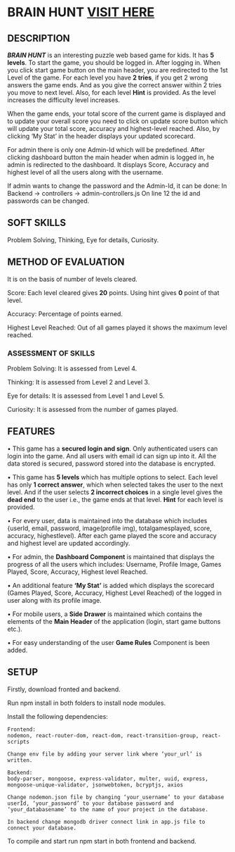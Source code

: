 
# BRAIN HUNT [VISIT HERE](https://brain-hunt.netlify.app/)

## DESCRIPTION 
***BRAIN HUNT*** is an interesting puzzle web based game for kids. It has **5 levels**.
To start the game, you should be logged in. After logging in. When you click start game button on the main header, you are redirected to the 1st Level of the game. For each level you have **2 tries**, if you get 2 wrong answers the game ends. And as you give the correct answer within 2 tries you move to next level. Also, for each level **Hint** is provided. As the level increases the difficulty level increases.

When the game ends, your total score of the current game is displayed and to update your overall score you need to click on update score button which will update your total score, accuracy and highest-level reached. Also, by clicking ‘My Stat’ in the header displays your updated scorecard.

For admin there is only one Admin-Id which will be predefined. After clicking dashboard button the main header when admin is logged in, he admin is redirected to the dashboard. It displays Score, Accuracy and highest level of all the users along with the username. 

If admin wants to change the password and the Admin-Id, it can be done:
In Backend -> controllers -> admin-controllers.js 
On line 12 the id and passwords can be changed. 



## SOFT SKILLS 

Problem Solving, Thinking, Eye for details, Curiosity. 


## METHOD OF EVALUATION 
It is on the basis of number of levels cleared. 

Score: Each level cleared gives **20** points. Using hint gives **0** point of that level. 

Accuracy: Percentage of points earned.

Highest Level Reached: Out of all games played it shows the maximum level reached. 

### ASSESSMENT OF SKILLS
Problem Solving: It is assessed from Level 4. 

Thinking: It is assessed from Level 2 and Level 3.

Eye for details: It is assessed from Level 1 and Level 5.

Curiosity: It is assessed from the number of games played. 

## FEATURES 

•	 This game has a **secured login and sign**. Only authenticated users can login into the game. And all users with email id can sign up into it. All the data stored is secured, password stored into the database is encrypted. 

•	This game has **5 levels** which has multiple options to select. Each level has only **1 correct answer**, which when selected takes the user to the next level. And if the user selects **2 incorrect choices** in a single level gives the **dead end** to the user i.e., the game ends at that level. **Hint** for each level is provided.  

•	For every user, data is maintained into the database which includes {userId, email, password, image(profile img), totalgamesplayed, score, accuracy, highestlevel). After each game played the score and accuracy and highest level are updated accordingly.

•	 For admin, the **Dashboard Component** is maintained that displays the progress of all the users which includes: Username, Profile Image, Games Played, Score, Accuracy, Highest level Reached.

•	An additional feature **‘My Stat’** is added which displays the scorecard (Games Played, Score, Accuracy, Highest Level Reached) of the logged in user along with its profile image. 

•	 For mobile users, a **Side Drawer** is maintained which contains the elements of the **Main Header** of the application (login, start game buttons etc.).

•	 For easy understanding of the user **Game Rules** Component is been added. 

## SETUP 

Firstly, download fronted and backend. 

Run npm install in both folders to install node modules.  

Install the following dependencies:

    Frontend: 
    nodemon, react-router-dom, react-dom, react-transition-group, react-scripts 

    Change env file by adding your server link where ‘your_url’ is written.

    Backend:
    body-parser, mongoose, express-validator, multer, uuid, express, mongoose-unique-validator, jsonwebtoken, bcryptjs, axios

    Change nodemon.json file by changing ‘your_username’ to your database userId, ‘your_password’ to your database password and ‘your_databasename’ to the name of your project in the database. 

    In backend change mongodb driver connect link in app.js file to connect your database. 

To compile and start run npm start in both frontend and backend.


